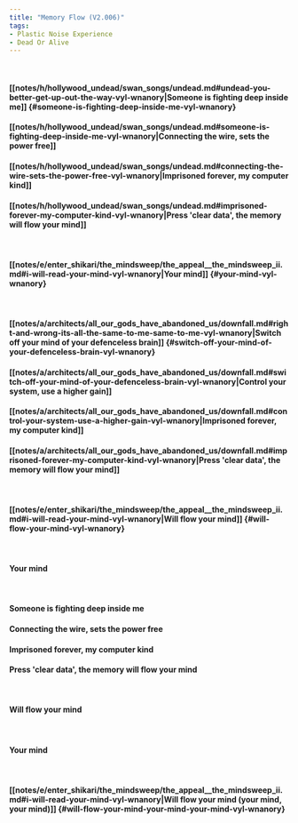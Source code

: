 ```yaml
---
title: "Memory Flow (V2.006)"
tags:
- Plastic Noise Experience
- Dead Or Alive
---
```

&nbsp;
#### [[notes/h/hollywood_undead/swan_songs/undead.md#undead-you-better-get-up-out-the-way-vyl-wnanory|Someone is fighting deep inside me]] {#someone-is-fighting-deep-inside-me-vyl-wnanory}
#### [[notes/h/hollywood_undead/swan_songs/undead.md#someone-is-fighting-deep-inside-me-vyl-wnanory|Connecting the wire, sets the power free]]
#### [[notes/h/hollywood_undead/swan_songs/undead.md#connecting-the-wire-sets-the-power-free-vyl-wnanory|Imprisoned forever, my computer kind]]
#### [[notes/h/hollywood_undead/swan_songs/undead.md#imprisoned-forever-my-computer-kind-vyl-wnanory|Press 'clear data', the memory will flow your mind]]
&nbsp;
#### [[notes/e/enter_shikari/the_mindsweep/the_appeal__the_mindsweep_ii.md#i-will-read-your-mind-vyl-wnanory|Your mind]] {#your-mind-vyl-wnanory}
&nbsp;
#### [[notes/a/architects/all_our_gods_have_abandoned_us/downfall.md#right-and-wrong-its-all-the-same-to-me-same-to-me-vyl-wnanory|Switch off your mind of your defenceless brain]] {#switch-off-your-mind-of-your-defenceless-brain-vyl-wnanory}
#### [[notes/a/architects/all_our_gods_have_abandoned_us/downfall.md#switch-off-your-mind-of-your-defenceless-brain-vyl-wnanory|Control your system, use a higher gain]]
#### [[notes/a/architects/all_our_gods_have_abandoned_us/downfall.md#control-your-system-use-a-higher-gain-vyl-wnanory|Imprisoned forever, my computer kind]]
#### [[notes/a/architects/all_our_gods_have_abandoned_us/downfall.md#imprisoned-forever-my-computer-kind-vyl-wnanory|Press 'clear data', the memory will flow your mind]]
&nbsp;
#### [[notes/e/enter_shikari/the_mindsweep/the_appeal__the_mindsweep_ii.md#i-will-read-your-mind-vyl-wnanory|Will flow your mind]] {#will-flow-your-mind-vyl-wnanory}
&nbsp;
#### Your mind
&nbsp;
#### Someone is fighting deep inside me
#### Connecting the wire, sets the power free
#### Imprisoned forever, my computer kind
#### Press 'clear data', the memory will flow your mind
&nbsp;
#### Will flow your mind
&nbsp;
#### Your mind
&nbsp;
#### [[notes/e/enter_shikari/the_mindsweep/the_appeal__the_mindsweep_ii.md#i-will-read-your-mind-vyl-wnanory|Will flow your mind (your mind, your mind)]] {#will-flow-your-mind-your-mind-your-mind-vyl-wnanory}
